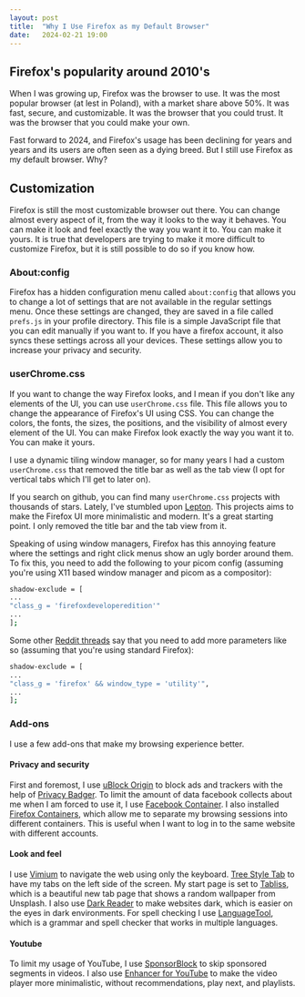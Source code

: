 ```yaml
---
layout: post
title:  "Why I Use Firefox as my Default Browser"
date:   2024-02-21 19:00
---
```


## Firefox's popularity around 2010's

When I was growing up, Firefox was the browser to use. It was the most popular
browser (at lest in Poland), with a market share above 50%. It was fast, secure,
and customizable. It was the browser that you could trust. It was the browser
that you could make your own.

Fast forward to 2024, and Firefox's usage has been declining for years and years
and its users are often seen as a dying breed. But I still use Firefox as my
default browser. Why?

## Customization

Firefox is still the most customizable browser out there. You can change almost
every aspect of it, from the way it looks to the way it behaves. You can make it
look and feel exactly the way you want it to. You can make it yours. It is true
that developers are trying to make it more difficult to customize Firefox, but
it is still possible to do so if you know how.

### About:config

Firefox has a hidden configuration menu called `about:config` that allows you to
change a lot of settings that are not available in the regular settings menu.
Once these settings are changed, they are saved in a file called `prefs.js` in
your profile directory. This file is a simple JavaScript file that you can edit
manually if you want to. If you have a firefox account, it also syncs these
settings across all your devices. These settings allow you to increase your
privacy and security.

### userChrome.css

If you want to change the way Firefox looks, and I mean if you don't like any
elements of the UI, you can use `userChrome.css` file. This file allows you to
change the appearance of Firefox's UI using CSS. You can change the colors, the
fonts, the sizes, the positions, and the visibility of almost every element of
the UI. You can make Firefox look exactly the way you want it to. You can make
it yours.

I use a dynamic tiling window manager, so for many years I had a custom
`userChrome.css` that removed the title bar as well as the tab view (I opt for
vertical tabs which I'll get to later on).

If you search on github, you can find many `userChrome.css` projects with
thousands of stars. Lately, I've stumbled upon [Lepton][1]. This projects aims to make
the Firefox UI more minimalistic and modern. It's a great starting point. I only
removed the title bar and the tab view from it.

Speaking of using window managers, Firefox has this annoying feature where the
settings and right click menus show an ugly border around them. To fix this, you
need to add the following to your picom config (assuming you're using X11 based
window manager and picom as a compositor):

```bash
shadow-exclude = [
...
"class_g = 'firefoxdeveloperedition'"
...
];
```

Some other [Reddit threads][2] say that you need to add more parameters like so
(assuming that you're using standard Firefox):

```bash
shadow-exclude = [
...
"class_g = 'firefox' && window_type = 'utility'",
...
];
```

### Add-ons

I use a few add-ons that make my browsing experience better.

#### Privacy and security

First and foremost, I use [uBlock Origin][3] to block ads and trackers with the
help of [Privacy Badger][4]. To limit the amount of data facebook collects about
me when I am forced to use it, I use [Facebook Container][5]. I also installed
[Firefox Containers][6], which allow me to separate my browsing sessions into
different containers. This is useful when I want to log in to the same website
with different accounts.

#### Look and feel

I use [Vimium][7] to navigate the web using only the keyboard.
[Tree Style Tab][8] to have my tabs on the left side of the screen. My start page
is set to [Tabliss][9], which is a beautiful new tab page that shows a random
wallpaper from Unsplash. I also use [Dark Reader][10] to make websites dark,
which is easier on the eyes in dark environments. For spell checking I use
[LanguageTool][11], which is a grammar and spell checker that works in multiple
languages.

#### Youtube

 To limit my usage of YouTube, I use [SponsorBlock][12] to skip sponsored
segments in videos. I also use [Enhancer for YouTube][13] to make the video player
more minimalistic, without recommendations, play next, and playlists.

[1]: <https://github.com/black7375/Firefox-UI-Fix>
[2]: <https://www.reddit.com/r/FirefoxCSS/comments/nr5mqb/comment/h0enxnf/?utm_source=share&utm_medium=web3x&utm_name=web3xcss&utm_term=1&utm_content=share_button>
[3]: <https://addons.mozilla.org/en-US/firefox/addon/ublock-origin/>
[4]: <https://addons.mozilla.org/en-US/firefox/addon/privacy-badger17/>
[5]: <https://addons.mozilla.org/en-US/firefox/addon/facebook-container/>
[6]: <https://addons.mozilla.org/en-US/firefox/addon/multi-account-containers/>
[7]: <https://addons.mozilla.org/en-US/firefox/addon/vimium-ff/>
[8]: <https://addons.mozilla.org/en-US/firefox/addon/tree-style-tab/>
[9]: <https://addons.mozilla.org/en-US/firefox/addon/tabliss/>
[10]: <https://addons.mozilla.org/en-US/firefox/addon/darkreader/>
[11]: <https://addons.mozilla.org/en-US/firefox/addon/languagetool/>
[12]: <https://addons.mozilla.org/en-US/firefox/addon/sponsorblock/>
[13]: <https://addons.mozilla.org/en-US/firefox/addon/enhancer-for-youtube/>

